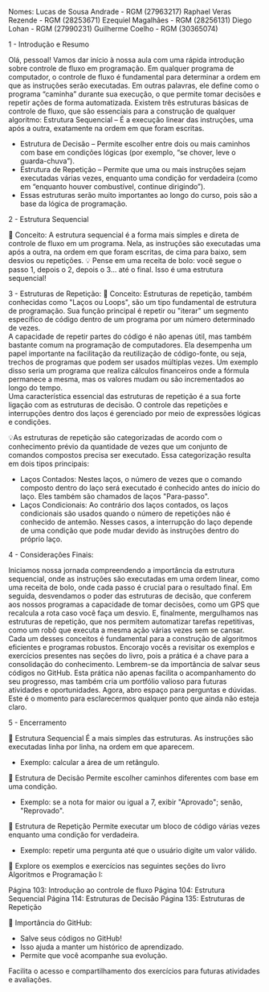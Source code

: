 Nomes:
Lucas de Sousa Andrade - RGM (27963217)
Raphael Veras Rezende - RGM (28253671) 
Ezequiel Magalhães - RGM (28256131)
Diego Lohan - RGM (27990231)
Guilherme Coelho - RGM (30365074)

1 - Introdução e Resumo

  Olá, pessoal! Vamos dar início à nossa aula com uma rápida introdução sobre controle de fluxo em programação.
Em qualquer programa de computador, o controle de fluxo é fundamental para determinar a ordem em que as instruções serão executadas. Em outras palavras, ele define como o programa “caminha” durante sua execução, o que permite tomar decisões e repetir ações de forma automatizada.
Existem três estruturas básicas de controle de fluxo, que são essenciais para a construção de qualquer algoritmo:
Estrutura Sequencial – É a execução linear das instruções, uma após a outra, exatamente na ordem em que foram escritas.


 - Estrutura de Decisão – Permite escolher entre dois ou mais caminhos com base em condições lógicas (por exemplo, “se chover, leve o guarda-chuva”).
 - Estrutura de Repetição – Permite que uma ou mais instruções sejam executadas várias vezes, enquanto uma condição for verdadeira (como em “enquanto houver combustível, continue dirigindo”).
 - Essas estruturas serão muito importantes ao longo do curso, pois são a base da lógica de programação.

2 - Estrutura Sequencial

📌 Conceito:
  A estrutura sequencial é a forma mais simples e direta de controle de fluxo em um programa.
Nela, as instruções são executadas uma após a outra, na ordem em que foram escritas, de cima para baixo, sem desvios ou repetições.
💡 Pense em uma receita de bolo: você segue o passo 1, depois o 2, depois o 3... até o final. Isso é uma estrutura sequencial!

3 - Estruturas de Repetição:
📌 Conceito:
  Estruturas de repetição, também conhecidas como "Laços ou Loops", são um tipo fundamental de estrutura de programação. Sua função principal é repetir ou "iterar" um segmento específico de código dentro de um programa por um número determinado de vezes.  
A capacidade de repetir partes do código é não apenas útil, mas também bastante comum na programação de computadores. Ela desempenha um papel importante na facilitação da reutilização de código-fonte, ou seja, trechos de programas que podem ser usados múltiplas vezes. Um exemplo disso seria um programa que realiza cálculos financeiros onde a fórmula permanece a mesma, mas os valores mudam ou são incrementados ao longo do tempo.  
Uma característica essencial das estruturas de repetição é a sua forte ligação com as estruturas de decisão. O controle das repetições e interrupções dentro dos laços é gerenciado por meio de expressões lógicas e condições.  

💡As estruturas de repetição são categorizadas de acordo com o conhecimento prévio da quantidade de vezes que um conjunto de comandos compostos precisa ser executado. Essa categorização resulta em dois tipos principais:  
- Laços Contados: Nestes laços, o número de vezes que o comando composto dentro do laço será executado é conhecido antes do início do laço. Eles também são chamados de laços "Para-passo".  
- Laços Condicionais: Ao contrário dos laços contados, os laços condicionais são usados quando o número de repetições não é conhecido de antemão. Nesses casos, a interrupção do laço depende de uma condição que pode mudar devido às instruções dentro do próprio laço.


4 - Considerações Finais:

  Iniciamos nossa jornada compreendendo a importância da estrutura sequencial, onde as instruções são executadas em uma ordem linear, como uma receita de bolo, onde cada passo é crucial para o resultado final. Em seguida, desvendamos o poder das estruturas de decisão, que conferem aos nossos programas a capacidade de tomar decisões, como um GPS que recalcula a rota caso você faça um desvio. E, finalmente, mergulhamos nas estruturas de repetição, que nos permitem automatizar tarefas repetitivas, como um robô que executa a mesma ação várias vezes sem se cansar.  
  Cada um desses conceitos é fundamental para a construção de algoritmos eficientes e programas robustos. Encorajo vocês a revisitar os exemplos e exercícios presentes nas seções do livro, pois a prática é a chave para a consolidação do conhecimento.
  Lembrem-se da importância de salvar seus códigos no GitHub. Esta prática não apenas facilita o acompanhamento do seu progresso, mas também cria um portfólio valioso para futuras atividades e oportunidades.
  Agora, abro espaço para perguntas e dúvidas. Este é o momento para esclarecermos qualquer ponto que ainda não esteja claro.


5 - Encerramento

🔹 Estrutura Sequencial
É a mais simples das estruturas.
As instruções são executadas linha por linha, na ordem em que aparecem.

 - Exemplo: calcular a área de um retângulo.

🔹 Estrutura de Decisão
Permite escolher caminhos diferentes com base em uma condição.

 - Exemplo: se a nota for maior ou igual a 7, exibir "Aprovado"; senão, "Reprovado".

🔹 Estrutura de Repetição
Permite executar um bloco de código várias vezes enquanto uma condição for verdadeira.

- Exemplo: repetir uma pergunta até que o usuário digite um valor válido.

📘 Explore os exemplos e exercícios nas seguintes seções do livro Algoritmos e Programação I:

Página 103: Introdução ao controle de fluxo
Página 104: Estrutura Sequencial
Página 114: Estruturas de Decisão
Página 135: Estruturas de Repetição


💾 Importância do GitHub:

 - Salve seus códigos no GitHub!
 - Isso ajuda a manter um histórico de aprendizado.
 - Permite que você acompanhe sua evolução.

Facilita o acesso e compartilhamento dos exercícios para futuras atividades e avaliações.



